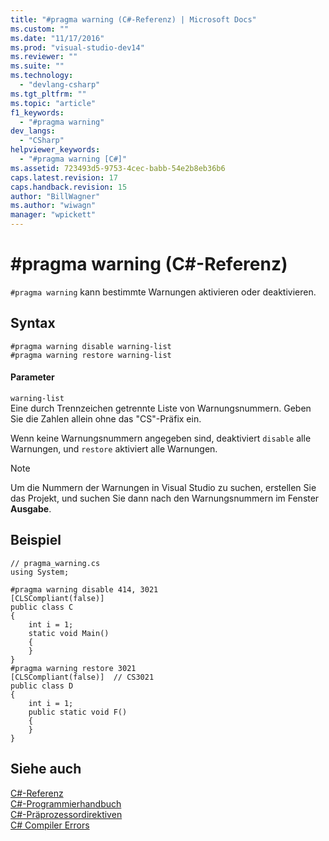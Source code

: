 ```yaml
---
title: "#pragma warning (C#-Referenz) | Microsoft Docs"
ms.custom: ""
ms.date: "11/17/2016"
ms.prod: "visual-studio-dev14"
ms.reviewer: ""
ms.suite: ""
ms.technology: 
  - "devlang-csharp"
ms.tgt_pltfrm: ""
ms.topic: "article"
f1_keywords: 
  - "#pragma warning"
dev_langs: 
  - "CSharp"
helpviewer_keywords: 
  - "#pragma warning [C#]"
ms.assetid: 723493d5-9753-4cec-babb-54e2b8eb36b6
caps.latest.revision: 17
caps.handback.revision: 15
author: "BillWagner"
ms.author: "wiwagn"
manager: "wpickett"
---
```

# #pragma warning (C#-Referenz)
`#pragma warning` kann bestimmte Warnungen aktivieren oder deaktivieren.  
  
## Syntax  
  
```  
#pragma warning disable warning-list  
#pragma warning restore warning-list  
```  
  
#### Parameter  
 `warning-list`  
 Eine durch Trennzeichen getrennte Liste von Warnungsnummern.  Geben Sie die Zahlen allein ohne das "CS"\-Präfix ein.  
  
 Wenn keine Warnungsnummern angegeben sind, deaktiviert `disable` alle Warnungen, und `restore` aktiviert alle Warnungen.  
  
> [!NOTE]
>  Um die Nummern der Warnungen in Visual Studio zu suchen, erstellen Sie das Projekt, und suchen Sie dann nach den Warnungsnummern im Fenster **Ausgabe**.  
  
## Beispiel  
  
```  
// pragma_warning.cs  
using System;  
  
#pragma warning disable 414, 3021  
[CLSCompliant(false)]  
public class C  
{  
    int i = 1;  
    static void Main()  
    {  
    }  
}  
#pragma warning restore 3021  
[CLSCompliant(false)]  // CS3021  
public class D  
{  
    int i = 1;  
    public static void F()  
    {  
    }  
}  
```  
  
## Siehe auch  
 [C\#\-Referenz](../../../csharp/language-reference/index.md)   
 [C\#\-Programmierhandbuch](../../../csharp/programming-guide/index.md)   
 [C\#\-Präprozessordirektiven](../../../csharp/language-reference/preprocessor-directives/index.md)   
 [C\# Compiler Errors](../../../csharp/language-reference/compiler-messages/index.md)